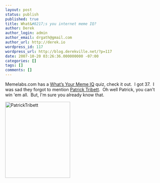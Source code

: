 ```yaml
---
layout: post
status: publish
published: true
title: What&#8217;s you internet meme IQ?
author: Derek
author_login: admin
author_email: drgath@gmail.com
author_url: http://derek.io
wordpress_id: 117
wordpress_url: http://blog.derekville.net/?p=117
date: 2007-10-20 03:26:36.000000000 -07:00
categories: []
tags: []
comments: []
---
```

<p>Memelabs.com has a <a href="http://www.memelabs.com/about/whats-your-meme-iq.html" target="_blank">What’s Your Meme IQ</a> quiz, check it out.&nbsp; I got 37.&nbsp; I was sad they forgot to mention <a href="http://www.thesmokinggun.com/archive/0721051gold1.html" target="_blank">Patrick Tribett</a>.&nbsp; Oh well Patrick, you can't win 'em all.&nbsp; But, I'm sure you already know that.</p> <p><a href="http://www.thesmokinggun.com/archive/0721051gold1.html" target="_blank"><img style="border-top-width: 0px; border-left-width: 0px; border-bottom-width: 0px; border-right-width: 0px" height="244" alt="PatrickTribett" src="http://www.derekgathright.com/blog/wp-content/uploads/2007/10/patricktribett.jpg" width="209" border="0"/></a></p> <p><a href="http://www.memelabs.com/about/whats-your-meme-iq.html" target="_blank"></a></p>
